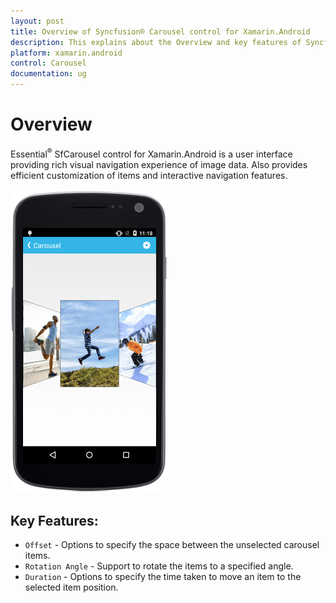 ```yaml
---
layout: post
title: Overview of Syncfusion® Carousel control for Xamarin.Android
description: This explains about the Overview and key features of Syncfusion® Essential® Xamarin.Android Carousel Control
platform: xamarin.android
control: Carousel
documentation: ug
---
```


# Overview

Essential<sup>®</sup> SfCarousel control for Xamarin.Android is a user interface providing rich visual navigation experience of image data. Also provides efficient customization of items and interactive navigation features. 

![Xamarin.Android Carousel Overview](images/carousel.png)

## Key Features:

* `Offset` - Options to specify the space between the unselected carousel items.
* `Rotation Angle` - Support to rotate the items to a specified angle.
* `Duration` - Options to specify the time taken to move an item to the selected item position.


